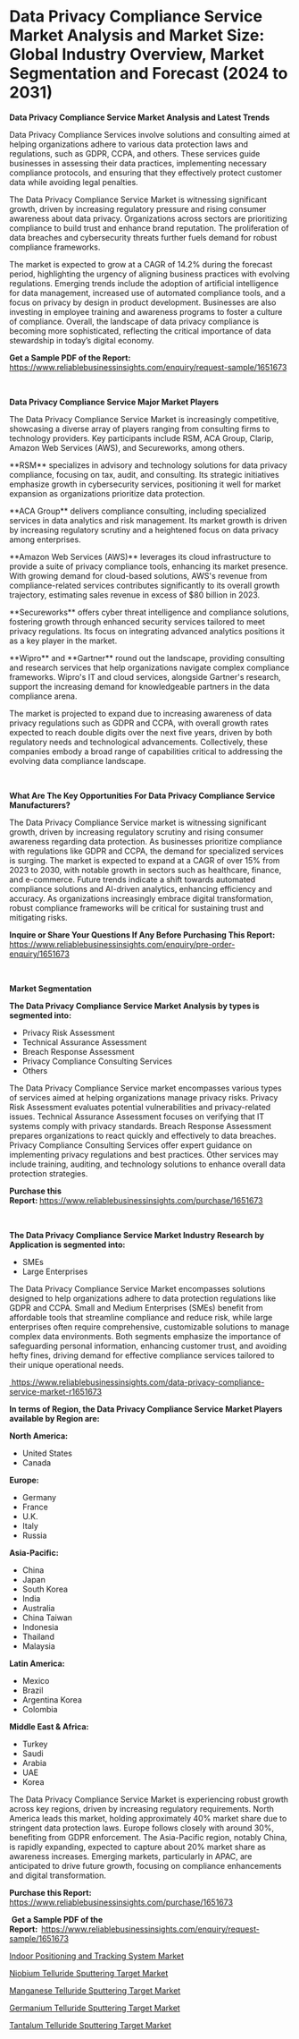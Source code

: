 <p><h1>Data Privacy Compliance Service Market Analysis and Market Size: Global Industry Overview, Market Segmentation and Forecast (2024 to 2031)</h1></p><p><strong>Data Privacy Compliance Service Market Analysis and Latest Trends</strong></p>
<p><p>Data Privacy Compliance Services involve solutions and consulting aimed at helping organizations adhere to various data protection laws and regulations, such as GDPR, CCPA, and others. These services guide businesses in assessing their data practices, implementing necessary compliance protocols, and ensuring that they effectively protect customer data while avoiding legal penalties. </p><p>The Data Privacy Compliance Service Market is witnessing significant growth, driven by increasing regulatory pressure and rising consumer awareness about data privacy. Organizations across sectors are prioritizing compliance to build trust and enhance brand reputation. The proliferation of data breaches and cybersecurity threats further fuels demand for robust compliance frameworks. </p><p>The market is expected to grow at a CAGR of 14.2% during the forecast period, highlighting the urgency of aligning business practices with evolving regulations. Emerging trends include the adoption of artificial intelligence for data management, increased use of automated compliance tools, and a focus on privacy by design in product development. Businesses are also investing in employee training and awareness programs to foster a culture of compliance. Overall, the landscape of data privacy compliance is becoming more sophisticated, reflecting the critical importance of data stewardship in today’s digital economy.</p></p>
<p><strong>Get a Sample PDF of the Report:&nbsp;</strong> <a href="https://www.reliablebusinessinsights.com/enquiry/request-sample/1651673?utm_campaign=1091&utm_medium=2&utm_source=Github&utm_content=ia&utm_term=08122024&utm_id=data-privacy-compliance-service">https://www.reliablebusinessinsights.com/enquiry/request-sample/1651673</a></p>
<p>&nbsp;</p>
<p><strong>Data Privacy Compliance Service Major Market Players</strong></p>
<p><p>The Data Privacy Compliance Service Market is increasingly competitive, showcasing a diverse array of players ranging from consulting firms to technology providers. Key participants include RSM, ACA Group, Clarip, Amazon Web Services (AWS), and Secureworks, among others.</p><p>**RSM** specializes in advisory and technology solutions for data privacy compliance, focusing on tax, audit, and consulting. Its strategic initiatives emphasize growth in cybersecurity services, positioning it well for market expansion as organizations prioritize data protection.</p><p>**ACA Group** delivers compliance consulting, including specialized services in data analytics and risk management. Its market growth is driven by increasing regulatory scrutiny and a heightened focus on data privacy among enterprises.</p><p>**Amazon Web Services (AWS)** leverages its cloud infrastructure to provide a suite of privacy compliance tools, enhancing its market presence. With growing demand for cloud-based solutions, AWS's revenue from compliance-related services contributes significantly to its overall growth trajectory, estimating sales revenue in excess of $80 billion in 2023.</p><p>**Secureworks** offers cyber threat intelligence and compliance solutions, fostering growth through enhanced security services tailored to meet privacy regulations. Its focus on integrating advanced analytics positions it as a key player in the market.</p><p>**Wipro** and **Gartner** round out the landscape, providing consulting and research services that help organizations navigate complex compliance frameworks. Wipro's IT and cloud services, alongside Gartner's research, support the increasing demand for knowledgeable partners in the data compliance arena.</p><p>The market is projected to expand due to increasing awareness of data privacy regulations such as GDPR and CCPA, with overall growth rates expected to reach double digits over the next five years, driven by both regulatory needs and technological advancements. Collectively, these companies embody a broad range of capabilities critical to addressing the evolving data compliance landscape.</p></p>
<p>&nbsp;</p>
<p><strong>What Are The Key Opportunities For Data Privacy Compliance Service Manufacturers?</strong></p>
<p><p>The Data Privacy Compliance Service market is witnessing significant growth, driven by increasing regulatory scrutiny and rising consumer awareness regarding data protection. As businesses prioritize compliance with regulations like GDPR and CCPA, the demand for specialized services is surging. The market is expected to expand at a CAGR of over 15% from 2023 to 2030, with notable growth in sectors such as healthcare, finance, and e-commerce. Future trends indicate a shift towards automated compliance solutions and AI-driven analytics, enhancing efficiency and accuracy. As organizations increasingly embrace digital transformation, robust compliance frameworks will be critical for sustaining trust and mitigating risks.</p></p>
<p><strong>Inquire or Share Your Questions If Any Before Purchasing This Report:</strong> <a href="https://www.reliablebusinessinsights.com/enquiry/pre-order-enquiry/1651673?utm_campaign=1091&utm_medium=2&utm_source=Github&utm_content=ia&utm_term=08122024&utm_id=data-privacy-compliance-service">https://www.reliablebusinessinsights.com/enquiry/pre-order-enquiry/1651673</a></p>
<p>&nbsp;</p>
<p><strong>Market Segmentation</strong></p>
<p><strong>The Data Privacy Compliance Service Market Analysis by types is segmented into:</strong></p>
<p><ul><li>Privacy Risk Assessment</li><li>Technical Assurance Assessment</li><li>Breach Response Assessment</li><li>Privacy Compliance Consulting Services</li><li>Others</li></ul></p>
<p><p>The Data Privacy Compliance Service market encompasses various types of services aimed at helping organizations manage privacy risks. Privacy Risk Assessment evaluates potential vulnerabilities and privacy-related issues. Technical Assurance Assessment focuses on verifying that IT systems comply with privacy standards. Breach Response Assessment prepares organizations to react quickly and effectively to data breaches. Privacy Compliance Consulting Services offer expert guidance on implementing privacy regulations and best practices. Other services may include training, auditing, and technology solutions to enhance overall data protection strategies.</p></p>
<p><strong>Purchase this Report:&nbsp;</strong><a href="https://www.reliablebusinessinsights.com/purchase/1651673?utm_campaign=1091&utm_medium=2&utm_source=Github&utm_content=ia&utm_term=08122024&utm_id=data-privacy-compliance-service">https://www.reliablebusinessinsights.com/purchase/1651673</a></p>
<p>&nbsp;</p>
<p><strong>The Data Privacy Compliance Service Market Industry Research by Application is segmented into:</strong></p>
<p><ul><li>SMEs</li><li>Large Enterprises</li></ul></p>
<p><p>The Data Privacy Compliance Service Market encompasses solutions designed to help organizations adhere to data protection regulations like GDPR and CCPA. Small and Medium Enterprises (SMEs) benefit from affordable tools that streamline compliance and reduce risk, while large enterprises often require comprehensive, customizable solutions to manage complex data environments. Both segments emphasize the importance of safeguarding personal information, enhancing customer trust, and avoiding hefty fines, driving demand for effective compliance services tailored to their unique operational needs.</p></p>
<p><a href="https://www.reliablebusinessinsights.com/data-privacy-compliance-service-market-r1651673?utm_campaign=1091&utm_medium=2&utm_source=Github&utm_content=ia&utm_term=08122024&utm_id=data-privacy-compliance-service">&nbsp;https://www.reliablebusinessinsights.com/data-privacy-compliance-service-market-r1651673</a></p>
<p><strong>In terms of Region, the Data Privacy Compliance Service Market Players available by Region are:</strong></p>
<p>
    <p> <strong> North America: </strong>
        <ul>
            <li>United States</li>
            <li>Canada</li>
        </ul>
        </p> 
    <p> <strong> Europe: </strong>
        <ul>
            <li>Germany</li>
            <li>France</li>
            <li>U.K.</li>
            <li>Italy</li>
            <li>Russia</li>
        </ul>
        </p> 
    <p> <strong> Asia-Pacific: </strong>
        <ul>
            <li>China</li>
            <li>Japan</li>
            <li>South Korea</li>
            <li>India</li>
            <li>Australia</li>
            <li>China Taiwan</li>
            <li>Indonesia</li>
            <li>Thailand</li>
            <li>Malaysia</li>
        </ul>
        </p> 
    <p> <strong> Latin America: </strong>
        <ul>
            <li>Mexico</li>
            <li>Brazil</li>
            <li>Argentina Korea</li>
            <li>Colombia</li>
        </ul>
        </p> 
    <p> <strong> Middle East & Africa: </strong>
        <ul>
            <li>Turkey</li>
            <li>Saudi</li>
            <li>Arabia</li>
            <li>UAE</li>
            <li>Korea</li>
        </ul>
    </p>
    </p>
<p><p>The Data Privacy Compliance Service Market is experiencing robust growth across key regions, driven by increasing regulatory requirements. North America leads this market, holding approximately 40% market share due to stringent data protection laws. Europe follows closely with around 30%, benefiting from GDPR enforcement. The Asia-Pacific region, notably China, is rapidly expanding, expected to capture about 20% market share as awareness increases. Emerging markets, particularly in APAC, are anticipated to drive future growth, focusing on compliance enhancements and digital transformation.</p></p>
<p><strong>Purchase this Report: </strong><a href="https://www.reliablebusinessinsights.com/purchase/1651673?utm_campaign=1091&utm_medium=2&utm_source=Github&utm_content=ia&utm_term=08122024&utm_id=data-privacy-compliance-service">https://www.reliablebusinessinsights.com/purchase/1651673</a></p>
<p>&nbsp;<strong>Get a Sample PDF of the Report:&nbsp;&nbsp;</strong><a href="https://www.reliablebusinessinsights.com/enquiry/request-sample/1651673?utm_campaign=1091&utm_medium=2&utm_source=Github&utm_content=ia&utm_term=08122024&utm_id=data-privacy-compliance-service">https://www.reliablebusinessinsights.com/enquiry/request-sample/1651673</a></p>
<p><strong></strong></p>
<p><p><a href="https://github.com/rosamariarocque98/Market-Research-Report-List-1/blob/main/indoor-positioning-and-tracking-system-market.md?utm_campaign=1091&utm_medium=2&utm_source=Github&utm_content=ia&utm_term=08122024&utm_id=data-privacy-compliance-service">Indoor Positioning and Tracking System Market</a></p><p><a href="https://www.linkedin.com/pulse/key-drivers-niobium-telluride-sputtering-target-market-trends-uohfc?utm_campaign=1091&utm_medium=2&utm_source=Github&utm_content=ia&utm_term=08122024&utm_id=data-privacy-compliance-service">Niobium Telluride Sputtering Target Market</a></p><p><a href="https://www.linkedin.com/pulse/manganese-telluride-sputtering-target-market-analysis-future-av72c?utm_campaign=1091&utm_medium=2&utm_source=Github&utm_content=ia&utm_term=08122024&utm_id=data-privacy-compliance-service">Manganese Telluride Sputtering Target Market</a></p><p><a href="https://www.linkedin.com/pulse/competitive-analysis-germanium-telluride-sputtering-target-z32jc?utm_campaign=1091&utm_medium=2&utm_source=Github&utm_content=ia&utm_term=08122024&utm_id=data-privacy-compliance-service">Germanium Telluride Sputtering Target Market</a></p><p><a href="https://www.linkedin.com/pulse/t-insight-dial-ziosf?utm_campaign=1091&utm_medium=2&utm_source=Github&utm_content=ia&utm_term=08122024&utm_id=data-privacy-compliance-service">Tantalum Telluride Sputtering Target Market</a></p></p>